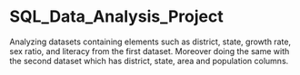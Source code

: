 # SQL_Data_Analysis_Project
Analyzing datasets containing elements such as district, state, growth rate, sex ratio, and literacy from the first dataset. Moreover doing the same with the second dataset which has district, state, area and population columns. 
